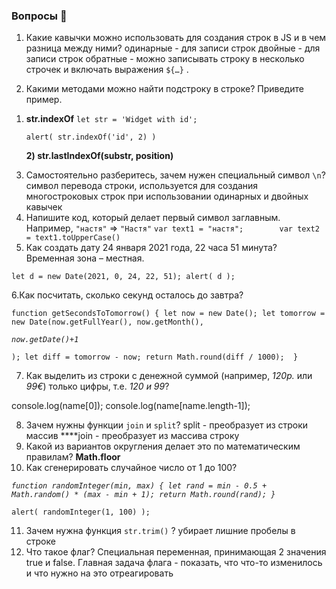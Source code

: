 ### Вопросы 💎

1. Какие кавычки можно использовать для создания строк в JS и в чем разница между ними?
одинарные - для записи строк
двойные - для записи строк
обратные - можно записывать строку в несколько строчек и  включать выражения `${…}`
.

2. Какими методами можно найти подстроку в строке? Приведите пример.
1) **str.indexOf**
`let str = 'Widget with id';`
    
    `alert( str.indexOf('id', 2) )` 
    
    **2) str.lastIndexOf(substr, position)**
    
3. Самостоятельно разберитесь, зачем нужен специальный символ `\n`?
символ перевода строки, используется для создания многостроковых строк при использовании одинарных и двойных кавычек
4. Напишите код, который делает первый символ заглавным. Например, `"настя"` ⇒ `"Настя"`
`var text1 = "настя";       
var text2 = text1.toUpperCase()`
5. Как создать дату 24 января 2021 года, 22 часа 51 минута? Временная зона – местная.

`let d = new Date(2021, 0, 24, 22, 51);
alert( d );`

6.Как посчитать, сколько секунд осталось до завтра?

`function getSecondsToTomorrow() {
  let now = new Date();
  let tomorrow = new Date(now.getFullYear(), now.getMonth(),`

*`now.getDate()+1`*

`);
  let diff = tomorrow - now;
  return Math.round(diff / 1000); 
}`

7. Как выделить из строки с денежной суммой (например, *120р.* или *99€*) только цифры, т.е. *120 и 99*?

console.log(name[0]);
console.log(name[name.length-1]);

8. Зачем нужны функции `join` и `split`?
split - преобразует из строки массив
****join - преобразует из массива строку
9. Какой из вариантов округления делает это по математическим правилам?
**Math.floor**
10. Как сгенерировать случайное число от 1 до 100? 

*`function randomInteger(min, max) {
  let rand = min - 0.5 + Math.random() * (max - min + 1);
  return Math.round(rand);
}`*

`alert( randomInteger(1, 100) );`

11. Зачем нужна функция `str.trim()` ? 
убирает лишние пробелы в строке
12. Что такое флаг? 
Специальная переменная, принимающая 2 значения true и false. Главная задача флага - показать, что что-то изменилось и что нужно на это отреагировать